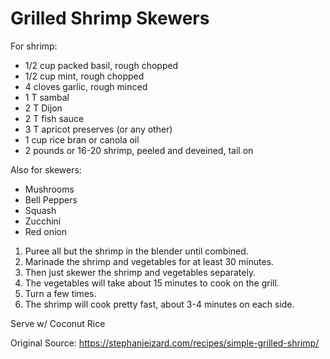 # Grilled Shrimp Skewers

For shrimp:
* 1/2 cup packed basil, rough chopped
* 1/2 cup mint, rough chopped
* 4 cloves garlic, rough minced
* 1 T sambal
* 2 T Dijon
* 2 T fish sauce
* 3 T apricot preserves (or any other)
* 1 cup rice bran or canola oil
* 2 pounds or 16-20 shrimp, peeled and deveined, tail on

Also for skewers:
* Mushrooms
* Bell Peppers
* Squash
* Zucchini
* Red onion

1. Puree all but the shrimp in the blender until combined. 
1. Marinade the shrimp and vegetables for at least 30 minutes. 
1. Then just skewer the shrimp and vegetables separately.  
1. The vegetables will take about 15 minutes to cook on the grill.  
1. Turn a few times.  
1. The shrimp will cook pretty fast, about 3-4 minutes on each side.

Serve w/ Coconut Rice

Original Source: https://stephanieizard.com/recipes/simple-grilled-shrimp/
